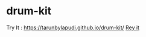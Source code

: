 # drum-kit
Try It : https://tarunbylapudi.github.io/drum-kit/
<a href="https://tarunbylapudi.github.io/drum-kit/">Rey it</a>
